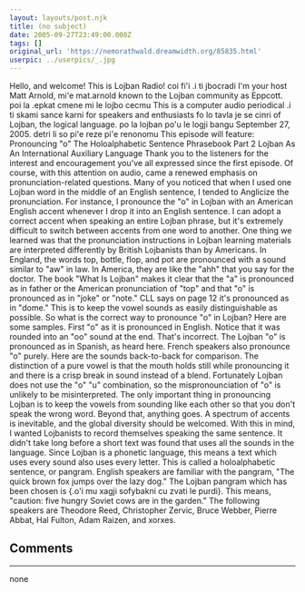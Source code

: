 ```yaml
---
layout: layouts/post.njk
title: (no subject)
date: 2005-09-27T23:49:00.000Z
tags: []
original_url: 'https://nemorathwald.dreamwidth.org/85835.html'
userpic: ../userpics/_.jpg
---
```

Hello, and welcome! This is Lojban Radio! coi fi'i .i ti jbocradi I'm your host Matt Arnold, mi'e mat.arnold known to the Lojban community as Eppcott. poi la .epkat cmene mi le lojbo cecmu This is a computer audio periodical .i ti skami sance karni for speakers and enthusiasts fo lo tavla je se cinri of Lojban, the logical language. po la lojban po'u le logji bangu September 27, 2005. detri li so pi'e reze pi'e renonomu This episode will feature: Pronouncing "o" The Holoalphabetic Sentence Phrasebook Part 2 Lojban As An International Auxiliary Language Thank you to the listeners for the interest and encouragement you've all expressed since the first episode. Of course, with this attention on audio, came a renewed emphasis on pronunciation-related questions. Many of you noticed that when I used one Lojban word in the middle of an English sentence, I tended to Anglicize the pronunciation. For instance, I pronounce the "o" in Lojban with an American English accent whenever I drop it into an English sentence. I can adopt a correct accent when speaking an entire Lojban phrase, but it's extremely difficult to switch between accents from one word to another. One thing we learned was that the pronunciation instructions in Lojban learning materials are interpreted differently by British Lojbanists than by Americans. In England, the words top, bottle, flop, and pot are pronounced with a sound similar to "aw" in law. In America, they are like the "ahh" that you say for the doctor. The book "What Is Lojban" makes it clear that the "a" is pronounced as in father or the American pronunciation of "top" and that "o" is pronounced as in "joke" or "note." CLL says on page 12 it's pronounced as in "dome." This is to keep the vowel sounds as easily distinguishable as possible. So what is the correct way to pronounce "o" in Lojban? Here are some samples. First "o" as it is pronounced in English. Notice that it was rounded into an "oo" sound at the end. That's incorrect. The Lojban "o" is pronounced as in Spanish, as heard here. French speakers also pronounce "o" purely. Here are the sounds back-to-back for comparison. The distinction of a pure vowel is that the mouth holds still while pronouncing it and there is a crisp break in sound instead of a blend. Fortunately Lojban does not use the "o" "u" combination, so the mispronounciation of "o" is unlikely to be misinterpreted. The only important thing in pronouncing Lojban is to keep the vowels from sounding like each other so that you don't speak the wrong word. Beyond that, anything goes. A spectrum of accents is inevitable, and the global diversity should be welcomed. With this in mind, I wanted Lojbanists to record themselves speaking the same sentence. It didn't take long before a short text was found that uses all the sounds in the language. Since Lojban is a phonetic language, this means a text which uses every sound also uses every letter. This is called a holoalphabetic sentence, or pangram. English speakers are familiar with the pangram, "The quick brown fox jumps over the lazy dog." The Lojban pangram which has been chosen is {.o'i mu xagji sofybakni cu zvati le purdi}. This means, "caution: five hungry Soviet cows are in the garden." The following speakers are Theodore Reed, Christopher Zervic, Bruce Webber, Pierre Abbat, Hal Fulton, Adam Raizen, and xorxes.

## Comments

---

none
